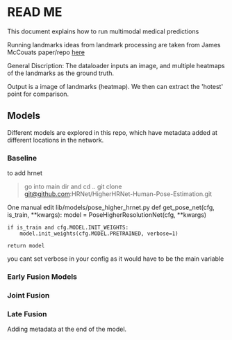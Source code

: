 # READ ME

This document explains how to run multimodal medical predictions

Running landmarks ideas from landmark processing are taken from James McCouats paper/repo [here](https://github.com/jfm15/)


General Discription:
The dataloader inputs an image, and multiple heatmaps of the landmarks as the ground truth.


Output is a image of landmarks (heatmap). We then can extract the 'hotest' point for comparison.


## Models
Different models are explored in this repo, which have metadata added at different locations in the network. 


### Baseline
to add hrnet

> go into main dir and cd ..
git clone git@github.com:HRNet/HigherHRNet-Human-Pose-Estimation.git

One manual edit lib/models/pose_higher_hrnet.py
def get_pose_net(cfg, is_train, **kwargs):
    model = PoseHigherResolutionNet(cfg, **kwargs)

    if is_train and cfg.MODEL.INIT_WEIGHTS:
        model.init_weights(cfg.MODEL.PRETRAINED, verbose=1)

    return model

you cant set verbose in your config as it would have to be the main variable

### Early Fusion Models

### Joint Fusion

### Late Fusion 
Adding metadata at the end of the model.